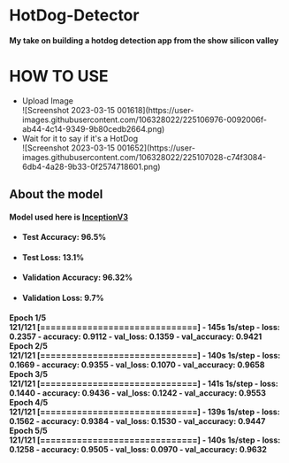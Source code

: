 # HotDog-Detector
<h4> My take on building a hotdog detection app from the show silicon valley</h4>

# HOW TO USE

<ul>
<li>Upload Image</li>
![Screenshot 2023-03-15 001618](https://user-images.githubusercontent.com/106328022/225106976-0092006f-ab44-4c14-9349-9b80cedb2664.png)
<li> Wait for it to say if it's a HotDog</li>
![Screenshot 2023-03-15 001652](https://user-images.githubusercontent.com/106328022/225107028-c74f3084-6db4-4a28-9b33-0f2574718601.png)
</ul>

<h2> About the model </h2>
<h4> Model used here is <a href = "https://www.intel.com/content/www/us/en/developer/articles/technical/inception-v3-deep-convolutional-architecture-for-classifying-acute-myeloidlymphoblastic.html"> InceptionV3</a>
<ul>
<li><h4> Test Accuracy: 96.5%</h4></li>
<li><h4> Test Loss: 13.1%</h4></li>
<li><h4> Validation Accuracy: 96.32%</h4></li>
<li><h4>Validation Loss: 9.7%</h4></li>
</ul>
<p>
Epoch 1/5<br>
121/121 [==============================] - 145s 1s/step - loss: 0.2357 - accuracy: 0.9112 - val_loss: 0.1359 - val_accuracy: 0.9421<br>
Epoch 2/5<br>
121/121 [==============================] - 140s 1s/step - loss: 0.1669 - accuracy: 0.9355 - val_loss: 0.1070 - val_accuracy: 0.9658<br>
Epoch 3/5<br>
121/121 [==============================] - 141s 1s/step - loss: 0.1440 - accuracy: 0.9436 - val_loss: 0.1242 - val_accuracy: 0.9553<br>
Epoch 4/5<br>
121/121 [==============================] - 139s 1s/step - loss: 0.1562 - accuracy: 0.9384 - val_loss: 0.1530 - val_accuracy: 0.9447<br>
Epoch 5/5<br>
121/121 [==============================] - 140s 1s/step - loss: 0.1258 - accuracy: 0.9505 - val_loss: 0.0970 - val_accuracy: 0.9632<br>
</p>


